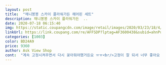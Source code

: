 ```yaml
---
layout: post 
title:  "채니봉봉 스카이 플라워가든 헤어핀 세트" 
description: 채니봉봉 스카이 플라워가든  ..
date: 2020-07-18 06:15:40 
img: https://static.coupangcdn.com/image/retail/images/2020/03/23/18/4/bbf60f5a-622a-4e8f-8086-0c88abb13d6d.jpg 
linkUrl: https://link.coupang.com/re/AFFSDP?lptag=AF3600438&subid=ahnPublicAsk&pageKey=1421432854&itemId=2459943351&vendorItemId=70336695974&traceid=V0-113-e4063f48ffc028e5 
categories: [1003] 
color: BD24A9 
price: 9360 
author: Ask View Shop 
cont:  "계속 고정시켜주면서 다시 꽂아줘야했거든요 ㅠㅠ<br/>고정이 잘 되서 너무 좋아요 ㅠㅠ<br/>너무 이뻐요 다른 디자인도 사고싶은게 많네요 ㅎ<br/>다른 제품들은 자꾸 흘러내려서 중간에 수시로<br/>머리숱은 별로 없는데 삔들이 흘러내리지도 않고<br/>수박 똑딱삔은 뭔가 많이 허술하지만... <br/><br/>수박삔이랑 실핀 제외하고는 완전 이쁨요!!!!<br/>저희 7개월 딸랑구한테도 넘넘 잘 어울리구요 >.<br/><<br/>좋아요<br/>채니봉봉 완전 이뻐요 ^<br/> -^<br/>" 
---
```


